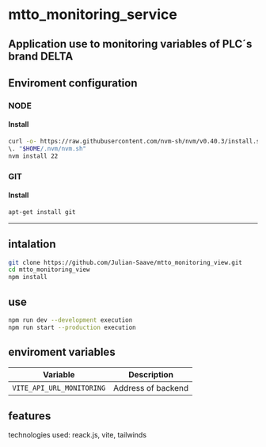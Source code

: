 # mtto_monitoring_service
Application use to monitoring variables of PLC´s brand DELTA
---
## Enviroment configuration

### NODE
#### Install   
```bash
curl -o- https://raw.githubusercontent.com/nvm-sh/nvm/v0.40.3/install.sh | bash
\. "$HOME/.nvm/nvm.sh"
nvm install 22
```
### GIT
#### Install
```bash
apt-get install git
```
---

## intalation
```bash
git clone https://github.com/Julian-Saave/mtto_monitoring_view.git
cd mtto_monitoring_view
npm install
```

## use

```bash
npm run dev --development execution
npm run start --production execution
```

## enviroment variables
| Variable                      | Description        |
| ----------------------------- | ------------------ |
| `VITE_API_URL_MONITORING`     | Address of backend |


## features
technologies used: reack.js, vite, tailwinds
